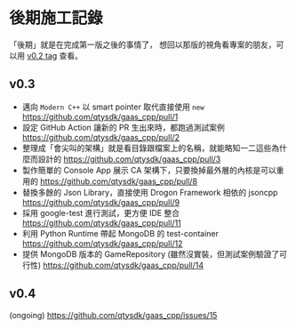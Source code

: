 # 後期施工記錄

「後期」就是在完成第一版之後的事情了，
想回以那版的視角看專案的朋友，可以用 [v0.2 tag](https://github.com/qtysdk/gaas_cpp/tree/v0.2) 查看。

## v0.3

* 邁向 `Modern C++` 以 smart pointer 取代直接使用 `new` https://github.com/qtysdk/gaas_cpp/pull/1
* 設定 GitHub Action 讓新的 PR 生出來時，都跑過測試案例 https://github.com/qtysdk/gaas_cpp/pull/2
* 整理成「會尖叫的架構」就是看目錄跟檔案上的名稱，就能略知一二這些為什麼而設計的 https://github.com/qtysdk/gaas_cpp/pull/3
* 製作簡單的 Console App 展示 CA 架構下，只要換掉最外層的內核是可以重用的 https://github.com/qtysdk/gaas_cpp/pull/8
* 替換多餘的 Json Library，直接使用 Drogon Framework 相依的 jsoncpp https://github.com/qtysdk/gaas_cpp/pull/9
* 採用 google-test 進行測試，更方便 IDE 整合 https://github.com/qtysdk/gaas_cpp/pull/11
* 利用 Python Runtime 帶起 MongoDB 的 test-container https://github.com/qtysdk/gaas_cpp/pull/12
* 提供 MongoDB 版本的 GameRepository (雖然沒實裝，但測試案例驗證了可行性) https://github.com/qtysdk/gaas_cpp/pull/14

## v0.4

(ongoing) https://github.com/qtysdk/gaas_cpp/issues/15

